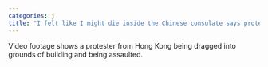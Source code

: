 ```yaml
---
categories: j
title: "I felt like I might die inside the Chinese consulate says protester"
---
```

Video footage shows a protester from Hong Kong being dragged into grounds of building and being assaulted.